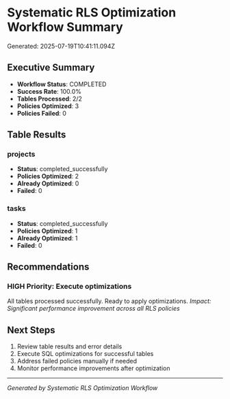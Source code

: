 # Systematic RLS Optimization Workflow Summary

Generated: 2025-07-19T10:41:11.094Z

## Executive Summary

- **Workflow Status**: COMPLETED
- **Success Rate**: 100.0%
- **Tables Processed**: 2/2
- **Policies Optimized**: 3
- **Policies Failed**: 0

## Table Results

### projects
- **Status**: completed_successfully
- **Policies Optimized**: 2
- **Already Optimized**: 0
- **Failed**: 0


### tasks
- **Status**: completed_successfully
- **Policies Optimized**: 1
- **Already Optimized**: 1
- **Failed**: 0


## Recommendations

### HIGH Priority: Execute optimizations
All tables processed successfully. Ready to apply optimizations.
*Impact: Significant performance improvement across all RLS policies*

## Next Steps

1. Review table results and error details
2. Execute SQL optimizations for successful tables
3. Address failed policies manually if needed
4. Monitor performance improvements after optimization

---
*Generated by Systematic RLS Optimization Workflow*
